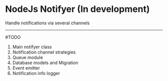 
# NodeJs Notifyer (In development)

Handle notifications via several channels

___


#TODO

1. Main notifyer class
2. Notification channel strategies
3. Queue module
4. Database models and Migration
5. Event emitter
6. Notification info logger